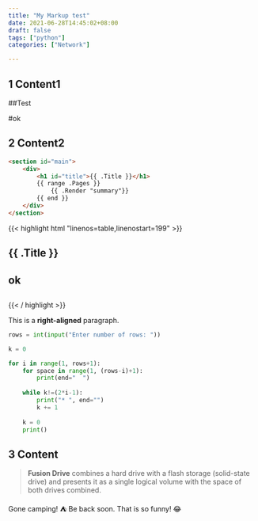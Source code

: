 ```yaml
---
title: "My Markup test"
date: 2021-06-28T14:45:02+08:00
draft: false
tags: ["python"]
categories: ["Network"]

---
```




## 1 Content1

##Test


#ok

## 2 Content2

```html
<section id="main">
    <div>
        <h1 id="title">{{ .Title }}</h1>
        {{ range .Pages }}
            {{ .Render "summary"}}
        {{ end }}
    </div>
</section>
```

{{< highlight html "linenos=table,linenostart=199" >}}
<section id="main">
    <div>
        <h1 id="title">{{ .Title }}</h1>
        <h2>ok<h2>
    </div>
</section>
{{< / highlight >}}

This is a **right-aligned** paragraph.


```python
rows = int(input("Enter number of rows: "))

k = 0

for i in range(1, rows+1):
    for space in range(1, (rows-i)+1):
        print(end="  ")
   
    while k!=(2*i-1):
        print("* ", end="")
        k += 1
   
    k = 0
    print()
```

## 3 Content


> **Fusion Drive** combines a hard drive with a flash storage (solid-state drive) and presents it as a single logical volume with the space of both drives combined.

Gone camping! :tent: Be back soon.
That is so funny! :joy:
